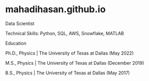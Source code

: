 # mahadihasan.github.io

Data Scientist

Technical Skills: Python, SQL, AWS, Snowflake, MATLAB

Education

Ph.D., Physics | The University of Texas at Dallas (May 2022)

M.S., Physics | The University of Texas at Dallas (December 2019)

B.S., Physics | The University of Texas at Dallas (May 2017)
